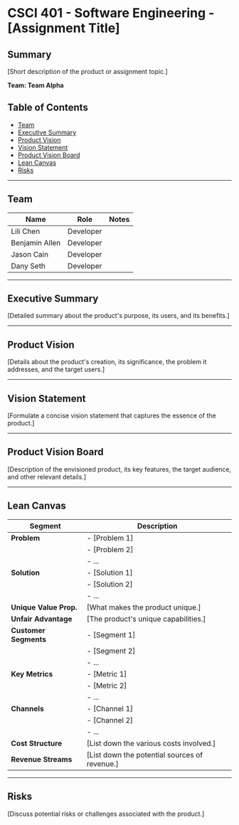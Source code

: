 # CSCI 401 - Software Engineering - [Assignment Title]

## Summary
[Short description of the product or assignment topic.]

**Team: Team Alpha**

## Table of Contents

- [Team](#team)
- [Executive Summary](#executive-summary)
- [Product Vision](#product-vision)
- [Vision Statement](#vision-statement)
- [Product Vision Board](#product-vision-board)
- [Lean Canvas](#lean-canvas)
- [Risks](#risks)

---

## Team

| Name               | Role                  | Notes |
|--------------------|-----------------------|-------|
| Lili Chen          | Developer             |       |
| Benjamin Allen     | Developer             |       |
| Jason Cain         | Developer             |       |
| Dany Seth          | Developer             |       |
---

## Executive Summary
[Detailed summary about the product's purpose, its users, and its benefits.]

---

## Product Vision
[Details about the product's creation, its significance, the problem it addresses, and the target users.]

---

## Vision Statement
[Formulate a concise vision statement that captures the essence of the product.]

---

## Product Vision Board
[Description of the envisioned product, its key features, the target audience, and other relevant details.]

---
## Lean Canvas

| **Segment**              | **Description**                                      |
|--------------------------|------------------------------------------------------|
| **Problem**              | - [Problem 1]                                        |
|                          | - [Problem 2]                                        |
|                          | - ...                                                |
| **Solution**             | - [Solution 1]                                       |
|                          | - [Solution 2]                                       |
|                          | - ...                                                |
| **Unique Value Prop.**   | [What makes the product unique.]                     |
| **Unfair Advantage**     | [The product's unique capabilities.]                 |
| **Customer Segments**    | - [Segment 1]                                        |
|                          | - [Segment 2]                                        |
|                          | - ...                                                |
| **Key Metrics**          | - [Metric 1]                                         |
|                          | - [Metric 2]                                         |
|                          | - ...                                                |
| **Channels**             | - [Channel 1]                                        |
|                          | - [Channel 2]                                        |
|                          | - ...                                                |
| **Cost Structure**       | [List down the various costs involved.]              |
| **Revenue Streams**      | [List down the potential sources of revenue.]        |

---

## Risks
[Discuss potential risks or challenges associated with the product.]